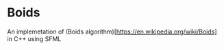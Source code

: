 # Boids
An implemetation of (Boids algorithm)[https://en.wikipedia.org/wiki/Boids] in C++ using SFML
